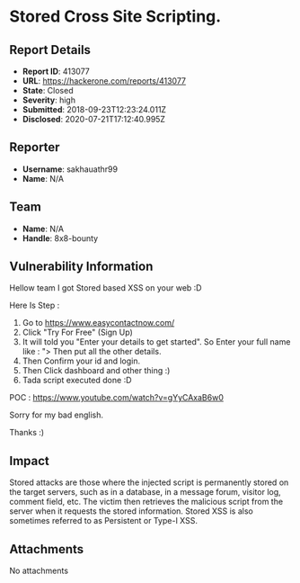 # Stored Cross Site Scripting.

## Report Details
- **Report ID**: 413077
- **URL**: https://hackerone.com/reports/413077
- **State**: Closed
- **Severity**: high
- **Submitted**: 2018-09-23T12:23:24.011Z
- **Disclosed**: 2020-07-21T17:12:40.995Z

## Reporter
- **Username**: sakhauathr99
- **Name**: N/A

## Team
- **Name**: N/A
- **Handle**: 8x8-bounty

## Vulnerability Information
Hellow team 
I got Stored based XSS on your web :D

Here Is Step :

1. Go to https://www.easycontactnow.com/
2. Click "Try For Free" (Sign Up)
3. It will told you "Enter your details to get started". 
   So Enter your full name like : "><script>alert(1)</script>
   Then put all the other details.
4. Then Confirm your id and login.
5. Then Click dashboard and other thing :) 
6. Tada script executed done :D

POC : https://www.youtube.com/watch?v=gYyCAxaB6w0

Sorry for my bad english. 

Thanks :)

## Impact

Stored attacks are those where the injected script is permanently stored on the target servers, such as in a database, in a message forum, visitor log, comment field, etc. The victim then retrieves the malicious script from the server when it requests the stored information. Stored XSS is also sometimes referred to as Persistent or Type-I XSS.

## Attachments
No attachments
